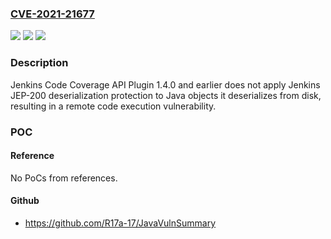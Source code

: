 ### [CVE-2021-21677](https://cve.mitre.org/cgi-bin/cvename.cgi?name=CVE-2021-21677)
![](https://img.shields.io/static/v1?label=Product&message=Jenkins%20Code%20Coverage%20API%20Plugin&color=blue)
![](https://img.shields.io/static/v1?label=Version&message=unspecified%3C%3D%201.4.0%20&color=brighgreen)
![](https://img.shields.io/static/v1?label=Vulnerability&message=n%2Fa&color=brighgreen)

### Description

Jenkins Code Coverage API Plugin 1.4.0 and earlier does not apply Jenkins JEP-200 deserialization protection to Java objects it deserializes from disk, resulting in a remote code execution vulnerability.

### POC

#### Reference
No PoCs from references.

#### Github
- https://github.com/R17a-17/JavaVulnSummary

